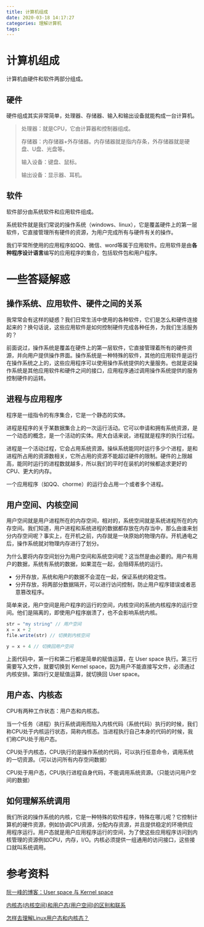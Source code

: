 ```yaml
---
title: 计算机组成
date: 2020-03-18 14:17:27
categories: 理解计算机
tags:
---
```


# 计算机组成
计算机由硬件和软件两部分组成。

<!-- more -->

## 硬件
硬件组成其实非常简单，处理器、存储器、输入和输出设备就能构成一台计算机。

> 处理器：就是CPU，它由计算器和控制器组成。
>
> 存储器：内存储器+外存储器。内存储器就是指内存条，外存储器就是硬盘、U盘、光盘等。
>
> 输入设备：键盘、鼠标。
>
> 输出设备：显示器、耳机。

## 软件
软件部分由系统软件和应用软件组成。

系统软件就是我们常说的操作系统（windows、linux），它是覆盖硬件上的第一层软件，它直接管理所有硬件的资源，为用户完成所有与硬件有关的操作。

我们平常所使用的应用程序如QQ、微信、word等属于应用软件。应用软件是由**各种程序设计语言**编写的应用程序的集合，包括软件包和用户程序。



# 一些答疑解惑
## 操作系统、应用软件、硬件之间的关系
我常常会有这样的疑惑？我们日常生活中使用的各种软件，它们是怎么和硬件连接起来的？换句话说，这些应用软件是如何控制硬件完成各种任务，为我们生活服务的？

前面说过，操作系统是覆盖在硬件上的第一层软件，它直接管理着所有的硬件资源，并向用户提供操作界面。操作系统是一种特殊的软件，其他的应用软件是运行在操作系统之上的，这些应用程序可以使用操作系统提供的大量服务。也就是说操作系统是其他应用软件和硬件之间的接口，应用程序通过调用操作系统提供的服务控制硬件的运转。


## 进程与应用程序
程序是一组指令的有序集合，它是一个静态的实体。

进程是程序的关于某数据集合上的一次运行活动。它可以申请和拥有系统资源，是一个动态的概念，是一个活动的实体。用大白话来说，进程就是程序的执行过程。

进程是一个活动过程，它会占用系统资源。操纵系统能同时运行多少个进程，是和进程所占用的资源数相关，它所占用的资源不能超过硬件的限制。硬件的上限越高，能同时运行的进程数就越多，所以我们的平时在装机的时候都追求更好的CPU、更大的内存。

一个应用程序（如QQ、chorme）的运行会占用一个或者多个进程。


## 用户空间、内核空间
用户空间就是用户进程所在的内存空间，相对的，系统空间就是系统进程所在的内存空间。我们知道，用户进程和系统进程的数据都存放在内存当中，那么由谁来划分内存空间呢？事实上，在开机之前，内存就是一块原始的物理内存。开机通电之后，操作系统就对物理内存进行了划分。

为什么要将内存空间划分为用户空间和系统空间呢？这当然是由必要的。用户有用户的数据，系统有系统的数据，如果混在一起，会阻碍系统的运行。

* 分开存放，系统和用户的数据不会混在一起，保证系统的稳定性。
* 分开存放，将两部分数据隔开，可以进行访问控制，防止用户程序错误或者恶意篡改程序。

简单来说，用户空间是用户程序的运行的空间，内核空间的系统内核程序的运行空间。他们是隔离的，即使用户程序崩溃了，也不会影响系统内核。

```js
str = "my string" // 用户空间
x = x + 2
file.write(str) // 切换到内核空间

y = x + 4 // 切换回用户空间
```
上面代码中，第一行和第二行都是简单的赋值运算，在 User space 执行。第三行需要写入文件，就要切换到 Kernel space，因为用户不能直接写文件，必须通过内核安排。第四行又是赋值运算，就切换回 User space。

## 用户态、内核态
CPU有两种工作状态：用户态和内核态。

当一个任务（进程）执行系统调用而陷入内核代码（系统代码）执行的时候，我们称CPU处于内核运行状态，简称内核态。当进程执行自己本身的代码的时候，我们称CPU处于用户态。

CPU处于内核态，CPU执行的是操作系统的代码，可以执行任意命令，调用系统的一切资源。（可以访问所有内存空间数据）

CPU处于用户态，CPU执行进程自身代码，不能调用系统资源。（只能访问用户空间的数据）


## 如何理解系统调用
我们所说的操作系统的内核，它是一种特殊的软件程序，特殊在哪儿呢？它控制计算机的硬件资源，例如协调CPU资源，分配内存资源，并且提供稳定的环境供应用程序运行。用户态就是用户应用程序运行的空间，为了使这些应用程序访问到内核管理的资源例如CPU，内存，I/O。内核必须提供一组通用的访问接口，这些接口就叫系统调用。

# 参考资料
[阮一峰的博客：User space 与 Kernel space](http://www.ruanyifeng.com/blog/2016/12/user_space_vs_kernel_space.html)

[内核态(内核空间)和用户态(用户空间)的区别和联系](https://blog.csdn.net/b1480521874/article/details/81370043)

[怎样去理解Linux用户态和内核态？](https://zhuanlan.zhihu.com/p/69554144)




